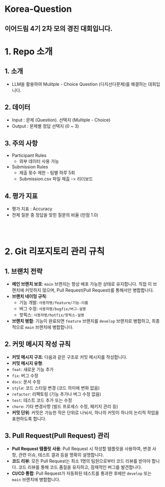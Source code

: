 # Korea-Question
이어드림 4기 2차 모의 경진 대회입니다.
---
# 1. Repo 소개

## 1. 소개
- LLM을 활용하여 Mulitple - Choice Question (다지선다문제)를 해결하는 대회입니다.

## 2. 데이터
- Input : 문제 (Question). 선택지 (Multiple - Choice)
- Output : 문제별 정답 선택지 (0 ~ 3)


## 3. 주의 사항
- Participant Rules
  - 외부 데이터 사용 가능
- Submission Rules
  - 제출 횟수 제한 - 팀별 하루 5회
  - Submission.csv 파일 제출 -> 리더보드


## 4.  평가 지표
- 평가 지표 : Accuracy
- 전체 질문 중 정답을 맞힌 질문의 비율 (만점 1.0)

</br></br>


# 2. Git 리포지토리 관리 규칙

## 1. 브랜치 전략
- **메인 브랜치 보호**: `main` 브랜치는 항상 배포 가능한 상태로 유지합니다. 직접 이 브랜치에 커밋하지 않으며, Pull Request(Pull Request)를 통해서만 병합합니다.
- **브랜치 네이밍 규칙**:
  - 기능 개발: `사용자명/feature/기능-이름`
  - 버그 수정: `사용자명/bugfix/버그-설명`
  - 핫픽스: `사용자명/hotfix/핫픽스-설명`
- **브랜치 병합**: 기능이 완료되면 `feature` 브랜치를 `develop` 브랜치로 병합하고, 최종적으로 `main` 브랜치에 병합합니다.

## 2. 커밋 메시지 작성 규칙
- **커밋 메시지 구조**: 다음과 같은 구조로 커밋 메시지를 작성합니다.
- **커밋 메시지 유형**:
- `feat`: 새로운 기능 추가
- `fix`: 버그 수정
- `docs`: 문서 수정
- `style`: 코드 스타일 변경 (코드 의미에 변화 없음)
- `refactor`: 리팩토링 (기능 추가나 버그 수정 없음)
- `test`: 테스트 코드 추가 또는 수정
- `chore`: 기타 변경사항 (빌드 프로세스 수정, 패키지 관리 등)
- **커밋 단위**: 커밋은 가능한 작은 단위로 나눠서, 하나의 커밋이 하나의 논리적 작업을 표현하도록 합니다.

## 3. Pull Request(Pull Request) 관리
- **Pull Request 템플릿 사용**: Pull Request 시 작성할 템플릿을 사용하여, 변경 사항, 관련 이슈, 테스트 결과 등을 명확히 설명합니다.
- **코드 리뷰**: 모든 Pull Request는 최소 1명의 팀원으로부터 코드 리뷰를 받아야 합니다. 코드 리뷰를 통해 코드 품질을 유지하고, 잠재적인 버그를 발견합니다.
- **CI/CD 통합**: Pull Request가 자동화된 테스트를 통과한 후에만 `develop` 또는 `main` 브랜치에 병합합니다.